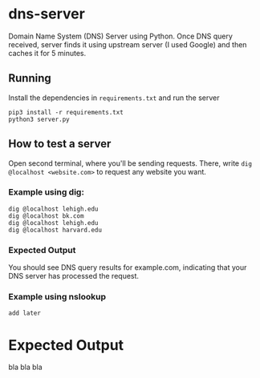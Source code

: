# dns-server
 Domain Name System (DNS) Server using Python. Once DNS query received, server finds it using upstream server (I used Google) and then caches it for 5 minutes. 

## Running
Install the dependencies in ```requirements.txt``` and run the server
```
pip3 install -r requirements.txt
python3 server.py
```
## How to test a server
Open second terminal, where you'll be sending requests. There, write ```dig @localhost <website.com>``` to request any website you want. 
### Example using dig:
```
dig @localhost lehigh.edu
dig @localhost bk.com
dig @localhost lehigh.edu
dig @localhost harvard.edu
```
### Expected Output
You should see DNS query results for example.com, indicating that your DNS server has processed the request.

### Example using nslookup
```
add later
```
# Expected Output
bla bla bla

